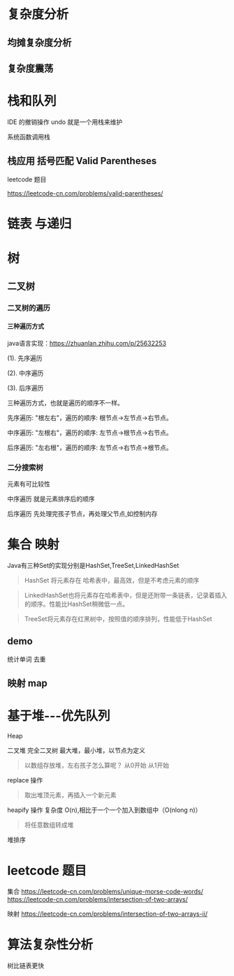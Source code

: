 # 复杂度分析


## 均摊复杂度分析

## 复杂度震荡

# 栈和队列

IDE 的撤销操作 undo 就是一个用栈来维护

系统函数调用栈

## 栈应用 括号匹配 Valid Parentheses

leetcode 题目

https://leetcode-cn.com/problems/valid-parentheses/


# 链表 与递归


# 树

## 二叉树

### 二叉树的遍历

#### 三种遍历方式

java语言实现：https://zhuanlan.zhihu.com/p/25632253

(1). 先序遍历

(2). 中序遍历

(3). 后序遍历

三种遍历方式，也就是遍历的顺序不一样。

先序遍历: "根左右"，遍历的顺序: 根节点->左节点->右节点。

中序遍历: "左根右"，遍历的顺序: 左节点->根节点->右节点。

后序遍历: "左右根"，遍历的顺序: 左节点->右节点->根节点。


### 二分搜索树

元素有可比较性

中序遍历 就是元素排序后的顺序

后序遍历 先处理完孩子节点，再处理父节点,如控制内存


# 集合 映射

Java有三种Set的实现分别是HashSet,TreeSet,LinkedHashSet

>HashSet 将元素存在 哈希表中，最高效，但是不考虑元素的顺序

>LinkedHashSet也将元素存在哈希表中，但是还附带一条链表，记录着插入的顺序。性能比HashSet稍微低一点。

>TreeSet将元素存在红黑树中，按照值的顺序排列，性能低于HashSet


## demo 

统计单词 去重


## 映射 map




# 基于堆---优先队列

Heap

二叉堆 
完全二叉树
最大堆，最小堆，以节点为定义

>以数组存放堆，左右孩子怎么算呢？
从0开始 从1开始


replace 操作
>取出堆顶元素，再插入一个新元素

heapify 操作  复杂度 O(n),相比于一个一个加入到数组中（O(nlong n)）
>将任意数组转成堆 


堆排序

# leetcode 题目

集合
https://leetcode-cn.com/problems/unique-morse-code-words/
https://leetcode-cn.com/problems/intersection-of-two-arrays/


映射
https://leetcode-cn.com/problems/intersection-of-two-arrays-ii/





# 算法复杂性分析

树比链表更快




